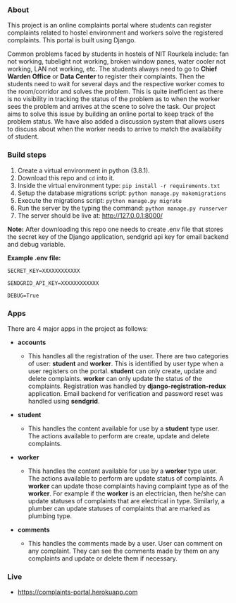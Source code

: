 ### About

This project is an online complaints portal where students can register complaints related to hostel environment and workers solve the registered complaints. This portal is built using Django.

Common problems faced by students in hostels of NIT Rourkela include: fan not working, tubelight not working, broken window panes, water cooler not working, LAN not working, etc. The students always need to go to __Chief Warden Office__ or __Data Center__ to register their complaints. Then the students need to wait for several days and the respective worker comes to the room/corridor and solves the problem. This is quite inefficient as there is no visibility in tracking the status of the problem as to when the worker sees the problem and arrives at the scene to solve the task. Our project aims to solve this issue by building an online portal to keep track of the problem status. We have also added a discussion system that allows users to discuss about when the worker needs to arrive to match the availability of student.

### Build steps

1. Create a virtual environment in python (3.8.1).
2. Download this repo and `cd` into it.
3. Inside the virtual environment type: `pip install -r requirements.txt`
4. Setup the database migrations script: `python manage.py makemigrations`
5. Execute the migrations script: `python manage.py migrate`
6. Run the server by the typing the command: `python manage.py runserver`
7. The server should be live at: http://127.0.0.1:8000/

**Note:** After downloading this repo one needs to create .env file that stores the secret key of the Django application, sendgrid api key for email backend and debug variable.

**Example .env file:**

`
SECRET_KEY=XXXXXXXXXXXX
`

`
SENDGRID_API_KEY=XXXXXXXXXXXX
`

`
DEBUG=True
`

### Apps

There are 4 major apps in the project as follows:

- **accounts**
	- This handles all the registration of the user. There are two categories of user: __student__ and __worker__. This is identified by user type when a user registers on the portal. __student__ can only create, update and delete complaints. __worker__ can only update the status of the complaints. Registration was handled by **django-registration-redux** application. Email backend for verification and password reset was handled using **sendgrid**.

- **student**
	- This handles the content available for use by a __student__ type user. The actions available to perform are create, update and delete complaints.

- **worker**
	- This handles the content available for use by a __worker__ type user. The actions available to perform are update status of complaints. A __worker__ can update those complaints having complaint type as of the __worker__. For example if the __worker__ is an electrician, then he/she can update statuses of complaints that are electrical in type. Similarly, a plumber can update statuses of complaints that are marked as plumbing type.

- **comments**
	- This handles the comments made by a user. User can comment on any complaint. They can see the comments made by them on any complaints and update or delete them if necessary.

### Live

- https://complaints-portal.herokuapp.com